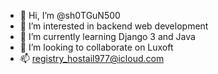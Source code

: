 - 👋 Hi, I’m @sh0TGuN500
- 👀 I’m interested in backend web development
- 🌱 I’m currently learning Django 3 and Java
- 💞️ I’m looking to collaborate on Luxoft
- 📫 registry_hostail977@icloud.com

<!---
sh0TGuN500/sh0TGuN500 is a ✨ special ✨ repository because its `README.md` (this file) appears on your GitHub profile.
You can click the Preview link to take a look at your changes.
--->
